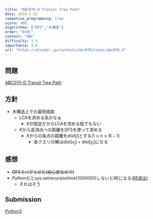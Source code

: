 ```yaml
---
title: "ABC070-D Transit Tree Path"
date: 2018-2-22
competive_programming: true
score: 400
algorithms: ["DFS","木構造"]
order: "O(N)"
contest: "ABC"
difficulty: 3.5
importance: 4.0
url: "https://atcoder.jp/contests/abc070/tasks/abc070_d"
---
```


## 問題

[ABC070-D Transit Tree Path](https://atcoder.jp/contests/abc070/tasks/abc070_d)

## 方針

- 木構造上での最短経路
  - LCAを求める系かなぁ
      - $K$が固定だからLCAを求める程でもない
  - $K$から各頂点への距離をDFSを使って求める
      - $K$からの各点の距離を$dist[i]$とする($1 \leq n \leq N-1$)
          - 各クエリの解は$dist[x_j]+dist[y_j]$になる

## 感想

- ~~DFSでバグらせた(初心者なので)~~
- Pythonだとsys.setrecursionlimit(1000000)しないとREになる([RE提出](https://atcoder.jp/contests/abc070/submissions/4343832))
  - それはそう

## Submission

[Python3](https://atcoder.jp/contests/abc070/submissions/4337500)